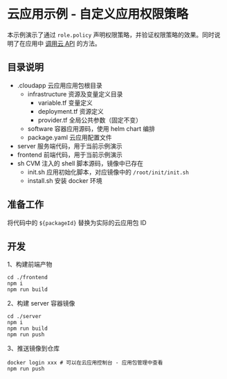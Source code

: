 # 云应用示例 - 自定义应用权限策略

本示例演示了通过 `role.policy` 声明权限策略，并验证权限策略的效果。同时说明了在应用中 [调用云 API](https://cloud.tencent.com/document/product/1689/109427) 的方法。

## 目录说明
- .cloudapp 云应用应用包根目录
  - infrastructure 资源及变量定义目录
    - variable.tf 变量定义
    - deployment.tf 资源定义
    - provider.tf 全局公共参数（固定不变）
  - software  容器应用源码，使用 helm chart 编排
  - package.yaml  云应用配置文件
- server 服务端代码，用于当前示例演示
- frontend 前端代码，用于当前示例演示
- sh CVM 注入的 shell 脚本源码，镜像中已存在
  - init.sh 应用初始化脚本，对应镜像中的 `/root/init/init.sh`
  - install.sh 安装 docker 环境

## 准备工作

将代码中的 `${packageId}` 替换为实际的云应用包 ID

## 开发

1、构建前端产物

```
cd ./frontend
npm i
npm run build
```

2、构建 server 容器镜像

```
cd ./server
npm i
npm run build
npm run push
```

3、推送镜像到仓库

```
docker login xxx # 可以在云应用控制台 - 应用包管理中查看
npm run push
```
